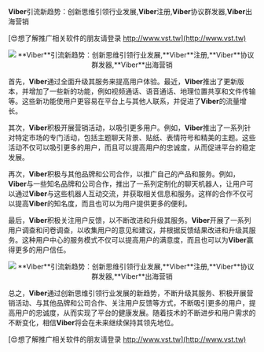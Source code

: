 **Viber**引流新趋势：创新思维引领行业发展,**Viber**注册,**Viber**协议群发器,**Viber**出海营销

[😍想了解推广相关软件的朋友请登录 http://www.vst.tw](http://www.vst.tw)

 <center><img src="https://vst.tw/MP4/tuiguang/png/7.png" alt="**Viber**引流新趋势：创新思维引领行业发展,**Viber**注册,**Viber**协议群发器,**Viber**出海营销"></center>

首先，**Viber**通过全面升级其服务来提高用户体验。最近，**Viber**推出了更新版本，并增加了一些新的功能，例如视频通话、语音通话、地理位置共享和文件传输等。这些新功能使用户更容易在平台上与其他人联系，并促进了**Viber**的流量增长。

其次，**Viber**积极开展营销活动，以吸引更多用户。例如，**Viber**推出了一系列针对特定市场的专门活动，包括主题聊天背景、贴纸、表情符号和精美的主题。这些活动不仅可以吸引更多的用户，而且可以提高用户的忠诚度，从而促进平台的稳定发展。

再次，**Viber**积极与其他品牌和公司合作，以推广自己的产品和服务。例如，**Viber**与一些知名品牌和公司合作，推出了一系列定制化的聊天机器人，让用户可以通过**Viber**与这些机器人互动交流，并获取相关信息和服务。这样的合作不仅可以提高**Viber**的知名度，而且也可以为用户提供更多的便利。

最后，**Viber**积极关注用户反馈，以不断改进和升级其服务。**Viber**开展了一系列用户调查和问卷调查，以收集用户的意见和建议，并根据反馈结果改进和升级其服务。这种用户中心的服务模式不仅可以提高用户的满意度，而且也可以为**Viber**赢得更多的用户信任。

 <center><img src="https://vst.tw/MP4/tuiguang/png/1.png" alt="**Viber**引流新趋势：创新思维引领行业发展,**Viber**注册,**Viber**协议群发器,**Viber**出海营销"></center>

总之，**Viber**通过创新思维引领行业发展的新趋势，不断升级其服务、积极开展营销活动、与其他品牌和公司合作、关注用户反馈等方式，不断吸引更多的用户，提高用户的忠诚度，从而实现了平台的健康发展。随着技术的不断进步和用户需求的不断变化，相信**Viber**将会在未来继续保持其领先地位。

[😍想了解推广相关软件的朋友请登录 http://www.vst.tw](http://www.vst.tw)



